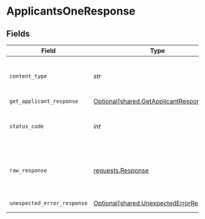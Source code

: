 # ApplicantsOneResponse


## Fields

| Field                                                                                      | Type                                                                                       | Required                                                                                   | Description                                                                                |
| ------------------------------------------------------------------------------------------ | ------------------------------------------------------------------------------------------ | ------------------------------------------------------------------------------------------ | ------------------------------------------------------------------------------------------ |
| `content_type`                                                                             | *str*                                                                                      | :heavy_check_mark:                                                                         | HTTP response content type for this operation                                              |
| `get_applicant_response`                                                                   | [Optional[shared.GetApplicantResponse]](../../models/shared/getapplicantresponse.md)       | :heavy_minus_sign:                                                                         | Applicants                                                                                 |
| `status_code`                                                                              | *int*                                                                                      | :heavy_check_mark:                                                                         | HTTP response status code for this operation                                               |
| `raw_response`                                                                             | [requests.Response](https://requests.readthedocs.io/en/latest/api/#requests.Response)      | :heavy_minus_sign:                                                                         | Raw HTTP response; suitable for custom response parsing                                    |
| `unexpected_error_response`                                                                | [Optional[shared.UnexpectedErrorResponse]](../../models/shared/unexpectederrorresponse.md) | :heavy_minus_sign:                                                                         | Unexpected error                                                                           |